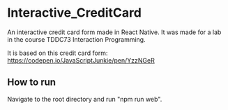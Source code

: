 # Interactive_CreditCard
An interactive credit card form made in React Native. It was made for a lab in the course TDDC73 Interaction Programming.

It is based on this credit card form:
https://codepen.io/JavaScriptJunkie/pen/YzzNGeR

## How to run
Navigate to the root directory and run "npm run web".
